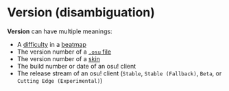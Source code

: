 # Version (disambiguation)

**Version** can have multiple meanings:

- A [difficulty](/wiki/Beatmap/Difficulty) in a [beatmap](/wiki/Beatmap)
- The version number of a [`.osu` file](/wiki/osu!_File_Formats/Osu_(file_format))
- The version number of a [skin](/wiki/Skinning)
- The build number or date of an osu! client
- The release stream of an osu! client (`Stable`, `Stable (Fallback)`, `Beta`, or `Cutting Edge (Experimental)`)
